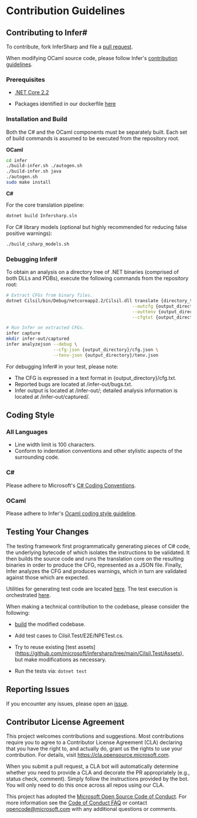 # Contribution Guidelines


## Contributing to Infer#

To contribute, fork InferSharp and file a [pull request](https://github.com/microsoft/infersharp/pulls).

When modifying OCaml source code, please follow Infer's [contribution guidelines](https://github.com/facebook/infer/blob/master/CONTRIBUTING.md).

### Prerequisites

* [.NET Core 2.2](https://dotnet.microsoft.com/download/dotnet-core/2.2)

* Packages identified in our dockerfile [here](https://github.com/microsoft/infersharp/blob/main/Dockerfile)

### Installation and Build

Both the C# and the OCaml components must be separately built. Each set of build commands is assumed to be executed from the repository root.

**OCaml**

```bash
cd infer
./build-infer.sh ./autogen.sh
./build-infer.sh java
./autogen.sh
sudo make install 
```

**C#**

For the core translation pipeline:
```bash
dotnet build Infersharp.sln
```

For C# library models (optional but highly recommended for reducing false positive warnings):

```bash
./build_csharp_models.sh
``` 

### Debugging Infer#

To obtain an analysis on a directory tree of .NET binaries (comprised of both DLLs and PDBs), execute the following commands from the repository root:
```bash
# Extract CFGs from binary files.
dotnet Cilsil/bin/Debug/netcoreapp2.2/Cilsil.dll translate {directory_to_binary_files} \
                                                --outcfg {output_directory}/cfg.json \
                                                --outtenv {output_directory}/tenv.json \
                                                --cfgtxt {output_directory}/cfg.txt

# Run Infer on extracted CFGs.
infer capture
mkdir infer-out/captured
infer analyzejson --debug \
                  --cfg-json {output_directory}/cfg.json \
                  --tenv-json {output_directory}/tenv.json
```

For debugging Infer# in your test, please note:
* The CFG is expressed in a text format in {output_directory}/cfg.txt.
* Reported bugs are located at /infer-out/bugs.txt.
* Infer output is located at /infer-out/; detailed analysis information is located at /infer-out/captured/.

## Coding Style

### All Languages

* Line width limit is 100 characters.
* Conform to indentation conventions and other stylistic aspects of the surrounding code.
 
### C#

Please adhere to Microsoft's [C# Coding Conventions](https://docs.microsoft.com/en-us/dotnet/csharp/programming-guide/inside-a-program/coding-conventions).

### OCaml

Please adhere to Infer's [Ocaml coding style guideline](https://github.com/facebook/infer/blob/master/CONTRIBUTING.md#ocaml).

## Testing Your Changes

The testing framework first programmatically generating pieces of C# code, the underlying bytecode of which isolates the instructions to be validated. It then builds the source code and runs the translation core on the resulting binaries in order to produce the CFG, represented as a JSON file. Finally, Infer analyzes the CFG and produces warnings, which in turn are validated against those which are expected. 

Utilities for generating test code are located [here](https://github.com/microsoft/infersharp/blob/main/Cilsil.Test/Assets/Utils.cs). The test execution is orchestrated [here](https://github.com/microsoft/infersharp/blob/main/Cilsil.Test/TestRunManager.cs).

When making a technical contribution to the codebase, please consider the following:

  * [build](https://github.com/microsoft/infersharp/CONTRIBUTING.md#building-infer#) the modified codebase. 

  * Add test cases to Cilsil.Test/E2E/NPETest.cs. 
  
  * Try to reuse existing [test assets] (https://github.com/microsoft/infersharp/tree/main/Cilsil.Test/Assets), but make modifications as necessary.
  
  * Run the tests via: `dotnet test`


## Reporting Issues

If you encounter any issues, please open an [issue](https://github.com/microsoft/infersharp/issues).


## Contributor License Agreement

This project welcomes contributions and suggestions.  Most contributions require you to agree to a
Contributor License Agreement (CLA) declaring that you have the right to, and actually do, grant us
the rights to use your contribution. For details, visit https://cla.opensource.microsoft.com.

When you submit a pull request, a CLA bot will automatically determine whether you need to provide
a CLA and decorate the PR appropriately (e.g., status check, comment). Simply follow the instructions
provided by the bot. You will only need to do this once across all repos using our CLA.

This project has adopted the [Microsoft Open Source Code of Conduct](https://opensource.microsoft.com/codeofconduct/). For more information see the [Code of Conduct FAQ](https://opensource.microsoft.com/codeofconduct/faq/) or contact [opencode@microsoft.com](mailto:opencode@microsoft.com) with any additional questions or comments.


